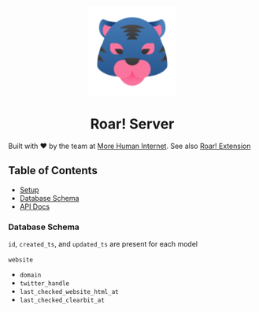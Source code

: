 <p align="center">
  <a href="https://morehumaninternet.org">
    <img alt="More Human Internet" src="https://raw.githubusercontent.com/morehumaninternet/roar-extension/main/img/roar_128.png" width="180" />
  </a>
</p>
<h1 align="center">
  Roar! Server
</h1>

Built with ❤️ by the team at <a href="https://morehumaninternet.org">More Human Internet</a>. See also [Roar! Extension](https://github.com/morehumaninternet/roar-extension)

## Table of Contents

- [Setup](/SETUP.md)
- [Database Schema](#️database-schema)
- [API Docs](http://roar-server.herokuapp.com/docs.html)

### Database Schema

`id`, `created_ts`, and `updated_ts` are present for each model

`website`
  - `domain`
  - `twitter_handle`
  - `last_checked_website_html_at`
  - `last_checked_clearbit_at`

